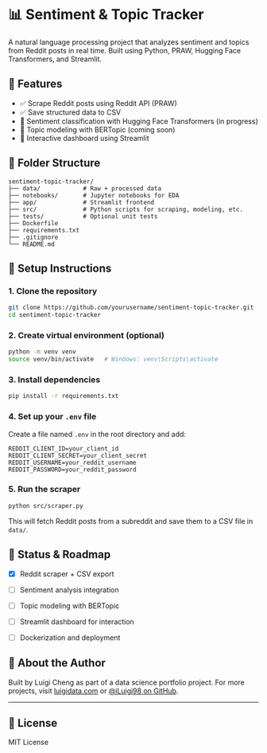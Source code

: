 # 📊 Sentiment & Topic Tracker

A natural language processing project that analyzes sentiment and topics from Reddit posts in real time. Built using Python, PRAW, Hugging Face Transformers, and Streamlit.

## 🚀 Features

- ✅ Scrape Reddit posts using Reddit API (PRAW)
- ✅ Save structured data to CSV
- 🚧 Sentiment classification with Hugging Face Transformers (in progress)
- 🚧 Topic modeling with BERTopic (coming soon)
- 🚧 Interactive dashboard using Streamlit

## 📁 Folder Structure

```
sentiment-topic-tracker/
├── data/            # Raw + processed data
├── notebooks/       # Jupyter notebooks for EDA
├── app/             # Streamlit frontend
├── src/             # Python scripts for scraping, modeling, etc.
├── tests/           # Optional unit tests
├── Dockerfile
├── requirements.txt
├── .gitignore
└── README.md
```

## 🔧 Setup Instructions

### 1. Clone the repository

```bash
git clone https://github.com/yourusername/sentiment-topic-tracker.git
cd sentiment-topic-tracker
```

### 2. Create virtual environment (optional)

```bash
python -m venv venv
source venv/bin/activate   # Windows: venv\Scripts\activate
```

### 3. Install dependencies

```bash
pip install -r requirements.txt
```

### 4. Set up your `.env` file

Create a file named `.env` in the root directory and add:

```
REDDIT_CLIENT_ID=your_client_id
REDDIT_CLIENT_SECRET=your_client_secret
REDDIT_USERNAME=your_reddit_username
REDDIT_PASSWORD=your_reddit_password
```

### 5. Run the scraper

```bash
python src/scraper.py
```

This will fetch Reddit posts from a subreddit and save them to a CSV file in `data/`.


## 📌 Status & Roadmap

- [x] Reddit scraper + CSV export
- [ ] Sentiment analysis integration
- [ ] Topic modeling with BERTopic
- [ ] Streamlit dashboard for interaction
- [ ] Dockerization and deployment


## 🧠 About the Author

Built by Luigi Cheng as part of a data science portfolio project. For more projects, visit [luigidata.com](https://luigidata.com) or [@iLuigi98 on GitHub](https://github.com/iLuigi98).

---

## 📄 License

MIT License
